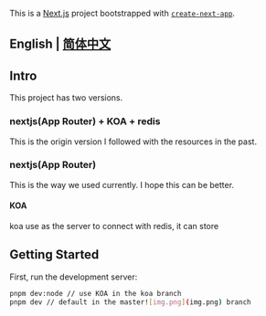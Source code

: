 This is a [Next.js](https://nextjs.org/) project bootstrapped
with [`create-next-app`](https://github.com/vercel/next.js/tree/canary/packages/create-next-app).

## English | [简体中文](./README-zh_CN.md)

## Intro

This project has two versions.

### nextjs(App Router) + KOA + redis

This is the origin version I followed with the resources in the past.

### nextjs(App Router)

This is the way we used currently. I hope this can be better.

#### KOA

koa use as the server to connect with redis, it can store

## Getting Started

First, run the development server:

```bash
pnpm dev:node // use KOA in the koa branch
pnpm dev // default in the master![img.png](img.png) branch

```